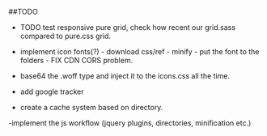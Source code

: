##TODO
  - TODO test responsive pure grid, check how recent our grid.sass compared to pure.css grid.

  - implement icon fonts(?) - download css/ref - minify - put the font to the folders - FIX CDN CORS problem.
  - base64 the .woff type and inject it to the icons.css all the time.

  - add google tracker

  - create a cache system based on directory.

  -implement the js workflow (jquery plugins, directories, minification etc.)